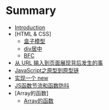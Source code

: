 # Summary

* [Introduction](README.md)
* [HTML & CSS]
    * [盒子模型](doc/basic/box.md)
    * [div居中](doc/basic/divcenter.md)
    * [BFC](doc/basic/BFC.md)
* [从 URL 输入到页面展现背后发生的事](doc/url.md)
* [JavaScript之原型到原型链](doc/prototype.md)
* [实现一个 new](doc/new.md)
* [JS函数节流和函数防抖](doc/debounce.md)
* [Array的函数]
    * [Array的函数](doc/array/reduce.md)

